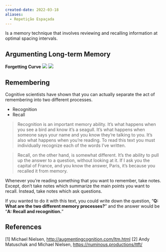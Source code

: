 ```yaml
---
created-date: 2022-03-18
aliases:
  - Repetição Espaçada
---
```

Is a memory technique that involves reviewing and recalling information at optimal spacing intervals.

## Argumenting Long-term Memory

**Forgetting Curve**
![](Ebbinghaus.png)
![](Ebbinghaus_repeat.png)

## Remembering 
Cognitive scientists have shown that you can actually separate the act of remembering into two different processes.
- Recognition
- Recall

> Recognition is an important memory ability. It’s what happens when you see a bird and know it’s a seagull. It’s what happens when someone says your name and you know they’re talking to you. It’s also what happens when you’re reading. To read this text you must individually recognize each of the words I’ve written.

> Recall, on the other hand, is somewhat different. It’s the ability to pull up the answer to a question, without looking at it. If I ask you the capital of France, and you know the answer, Paris, it’s because you recalled it from memory.

Whenever you’re reading something that you want to remember, take notes. Except, don’t take notes which summarize the main points you want to recall. Instead, take notes which ask questions.

If you wanted to do it with this text, you could write down the question, “**Q: What are the two different memory processes?**” and the answer would be “**A: Recall and recognition.**”

## References
[1] Michael Nielsen, http://augmentingcognition.com/ltm.html
[2] Andy Matuschak and Michael Nielsen, https://numinous.productions/ttft/
